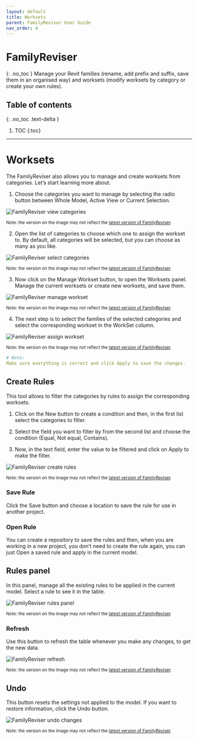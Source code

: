 ```yaml
---
layout: default
title: Worksets
parent: FamilyReviser User Guide
nav_order: 4
---
```


# FamilyReviser
{: .no_toc }
Manage your Revit families (rename, add prefix and suffix, save them in an organised way) and worksets (modify worksets by category or create your own rules).
## Table of contents
{: .no_toc .text-delta }

1. TOC
{:toc}

---

# Worksets

The FamilyReviser also allows you to manage and create worksets from categories. Let’s start learning more about:

1.	Choose the categories you want to manage by selecting the radio button between Whole Model, Active View or Current Selection.

![FamilyReviser view categories](../../../assets\images\FamilyReviser\FR-Ws-SelectCat.gif)

<sub>Note: the version on the image may not reflect the [latest version of FamilyReviser](https://diroots.com/revit-plugins/manage-revit-families-and-worksets-with-familyreviser/).</sub>

2.	Open the list of categories to choose which one to assign the workset to. By default, all categories will be selected, but you can choose as many as you like.

![FamilyReviser select categories](../../../assets\images\FamilyReviser\FR-Ws-Categories.gif)

<sub>Note: the version on the image may not reflect the [latest version of FamilyReviser](https://diroots.com/revit-plugins/manage-revit-families-and-worksets-with-familyreviser/).</sub>

3.	Now click on the Manage Workset button, to open the Worksets panel. Manage the current worksets or create new worksets, and save them.

![FamilyReviser manage workset](../../../assets\images\FamilyReviser\FR-Ws-ManageWorkset.gif)

<sub>Note: the version on the image may not reflect the [latest version of FamilyReviser](https://diroots.com/revit-plugins/manage-revit-families-and-worksets-with-familyreviser/).</sub>

4. The next step is to select the families of the selected categories and select the corresponding workset in the WorkSet column.

![FamilyReviser assign workset](../../../assets\images\FamilyReviser\FR-Ws-AssignWorkset.gif)

<sub>Note: the version on the image may not reflect the [latest version of FamilyReviser](https://diroots.com/revit-plugins/manage-revit-families-and-worksets-with-familyreviser/).</sub>

```yaml
# Note:
Make sure everything is correct and click Apply to save the changes.
```

## Create Rules

This tool allows to filter the categories by rules to assign the corresponding worksets.

1. Click on the New button to create a condition and then, in the first list select the categories to filter.

2. Select the field you want to filter by from the second list and choose the condition (Equal, Not equal, Contains).

3.	Now, in the text field, enter the value to be filtered and click on Apply to make the filter.

![FamilyReviser create rules](../../../assets\images\FamilyReviser\FR-Ws-Rule.gif)

<sub>Note: the version on the image may not reflect the [latest version of FamilyReviser](https://diroots.com/revit-plugins/manage-revit-families-and-worksets-with-familyreviser/).</sub>

### Save Rule

Click the Save button and choose a location to save the rule for use in another project.

### Open Rule

You can create a repository to save the rules and then, when you are working in a new project, you don’t need to create the rule again, you can just Open a saved rule and apply in the current model.

## Rules panel

In this panel, manage all the existing rules to be applied in the current model. Select a rule to see it in the table.

![FamilyReviser rules panel](../../../assets\images\FamilyReviser\FR-Ws-ManageRules.gif)

<sub>Note: the version on the image may not reflect the [latest version of FamilyReviser](https://diroots.com/revit-plugins/manage-revit-families-and-worksets-with-familyreviser/).</sub>

### Refresh

Use this button to refresh the table whenever you make any changes, to get the new data.

![FamilyReviser refresh](../../../assets\images\FamilyReviser\FR-Ws-Refresh.png)

<sub>Note: the version on the image may not reflect the [latest version of FamilyReviser](https://diroots.com/revit-plugins/manage-revit-families-and-worksets-with-familyreviser/).</sub>

## Undo

This button resets the settings not applied to the model. If you want to restore information, click the Undo button.

![FamilyReviser undo changes](../../../assets\images\FamilyReviser\FR-Ws-Undo.gif)

<sub>Note: the version on the image may not reflect the [latest version of FamilyReviser](https://diroots.com/revit-plugins/manage-revit-families-and-worksets-with-familyreviser/).</sub>